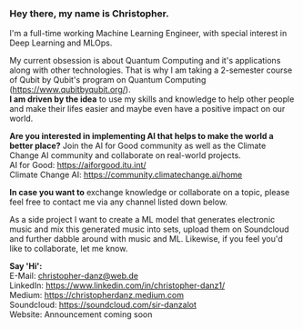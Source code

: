 ### Hey there, my name is Christopher. 

I'm a full-time working Machine Learning Engineer, with special interest in Deep Learning and MLOps. 

My current obsession is about Quantum Computing and it's applications along with other technologies. 
That is why I am taking a 2-semester course of Qubit by Qubit's program on Quantum Computing (https://www.qubitbyqubit.org/). \
**I am driven by the idea** to use my skills and knowledge to help other people and make their lifes easier and maybe even have a positive impact on our world.

**Are you interested in implementing AI that helps to make the world a better place?** Join the AI for Good community as well as the Climate Change AI community and collaborate on real-world projects. \
AI for Good: https://aiforgood.itu.int/ \
Climate Change AI: https://community.climatechange.ai/home 

**In case you want to** exchange knowledge or collaborate on a topic, please feel free to contact me via any channel listed down below.

As a side project I want to create a ML model that generates electronic music and mix this generated music into sets, upload them on Soundcloud and further dabble around with music and ML.
Likewise, if you feel you'd like to collaborate, let me know.

**Say 'Hi':** \
E-Mail: christopher-danz@web.de \
LinkedIn: https://www.linkedin.com/in/christopher-danz1/ \
Medium: https://christopherdanz.medium.com \
Soundcloud: https://soundcloud.com/sir-danzalot \
Website: Announcement coming soon
